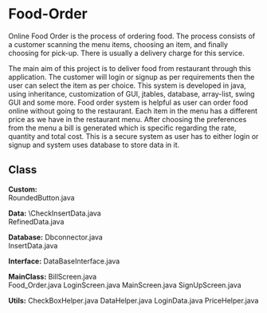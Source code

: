 # Food-Order
Online Food Order is the process of ordering food. The process consists of a customer scanning the menu items, choosing an item, and finally choosing for pick-up. There is usually a delivery charge for this service.

The main aim of this project is to deliver food from restaurant through this application. The customer will login or signup as per requirements then the user can select the item as per choice. This system is developed in java, using inheritance, customization of GUI, jtables, database, array-list, swing GUI and some more. Food order system is helpful as user can order food online without going to the restaurant. Each item in the menu has a different price as we have in the restaurant menu. After choosing the preferences from the menu a bill is generated which is specific regarding the rate, quantity and total cost. This is a secure system as user has to either login or signup and system uses database to store data in it.

## Class
**Custom:**\
  RoundedButton.java

**Data:**
  \CheckInsertData.java\
   RefinedData.java

**Database:**
 Dbconnector.java\
 InsertData.java

**Interface:**
 DataBaseInterface.java

**MainClass:**
 BillScreen.java\
 Food_Order.java
 LoginScreen.java
 MainScreen.java
 SignUpScreen.java

**Utils:**
 CheckBoxHelper.java
 DataHelper.java
 LoginData.java
 PriceHelper.java

